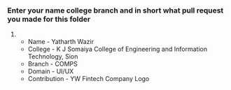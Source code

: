 
### Enter your name college branch and in short what pull request you made for this folder
1.  * Name - Yatharth Wazir
    * College - K J Somaiya College of Engineering and Information Technology, Sion
    * Branch - COMPS
    * Domain - UI/UX
    * Contribution - YW Fintech Company Logo
